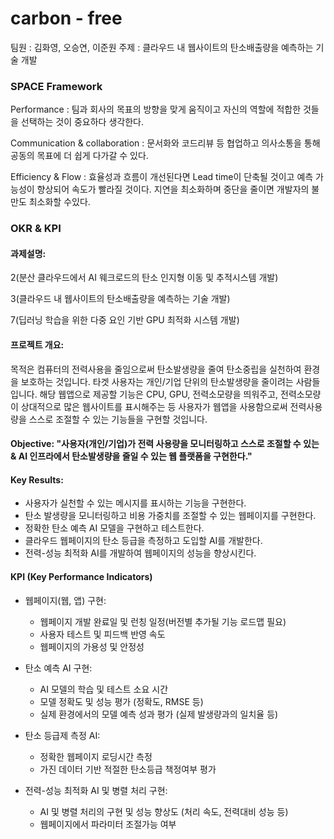 # carbon - free
팀원 : 김화영, 오승연, 이준원
주제 : 클라우드 내 웹사이트의 탄소배출량을 예측하는 기술 개발

### SPACE Framework
Performance : 팀과 회사의 목표의 방향을 맞게 움직이고 자신의 역할에 적합한 것들을 선택하는 것이 중요하다 생각한다.

Communication & collaboration : 문서화와 코드리뷰 등 협업하고 의사소통을 통해 공동의 목표에  더 쉽게 다가갈 수 있다.

Efficiency & Flow : 효율성과 흐름이 개선된다면 Lead time이 단축될 것이고 예측 가능성이 향상되어 속도가 빨라질 것이다. 지연을 최소화하며 중단을 줄이면 개발자의 불만도 최소화할 수있다. 


### OKR & KPI

#### 과제설명: 
2(분산 클라우드에서 AI 웨크로드의 탄소 인지형 이동 및 추적시스템 개발)

3(클라우드 내 웹사이트의 탄소배출량을 예측하는 기술 개발) 

7(딥러닝 학습을 위한 다중 요인 기반 GPU 최적화 시스템 개발)
#### 프로젝트 개요: 
목적은 컴퓨터의 전력사용을 줄임으로써 탄소발생량을 줄여 탄소중립을 실천하여 환경을 보호하는 것입니다. 타겟 사용자는 개인/기업 단위의 탄소발생량을 줄이려는 사람들입니다. 해당 웹앱으로 제공할 기능은 CPU, GPU, 전력소모량을 띄워주고, 전력소모량이 상대적으로 많은 웹사이트를 표시해주는 등 사용자가 웹앱을 사용함으로써 전력사용량을 스스로 조절할 수 있는 기능들을 구현할 것입니다.
#### Objective: "사용자(개인/기업)가 전력 사용량을 모니터링하고 스스로 조절할 수 있는 & AI 인프라에서 탄소발생량을 줄일 수 있는 웹 플랫폼을 구현한다."
#### Key Results:

- 사용자가 실천할 수 있는 메시지를 표시하는 기능을 구현한다.
- 탄소 발생량을 모니터링하고 비용 가중치를 조절할 수 있는 웹페이지를 구현한다.
- 정확한 탄소 예측 AI 모델을 구현하고 테스트한다.
- 클라우드 웹페이지의 탄소 등급을 측정하고 도입할 AI를 개발한다.
- 전력-성능 최적화 AI를 개발하여 웹페이지의 성능을 향상시킨다.

#### KPI (Key Performance Indicators)
- 웹페이지(웹, 앱) 구현:
  - 웹페이지 개발 완료일 및 런칭 일정(버전별 추가될 기능 로드맵 필요)
  - 사용자 테스트 및 피드백 반영 속도
  - 웹페이지의 가용성 및 안정성
 
    
- 탄소 예측 AI 구현:
  - AI 모델의 학습 및 테스트 소요 시간
  - 모델 정확도 및 성능 평가 (정확도, RMSE 등)
  - 실제 환경에서의 모델 예측 성과 평가 (실제 발생량과의 일치율 등)
 
    
- 탄소 등급제 측정 AI:
  - 정확한 웹페이지 로딩시간 측정
  - 가진 데이터 기반 적절한 탄소등급 책정여부 평가


- 전력-성능 최적화 AI 및 병렬 처리 구현:
  - AI 및 병렬 처리의 구현 및 성능 향상도 (처리 속도, 전력대비 성능 등)
  - 웹페이지에서 파라미터 조절가능 여부
